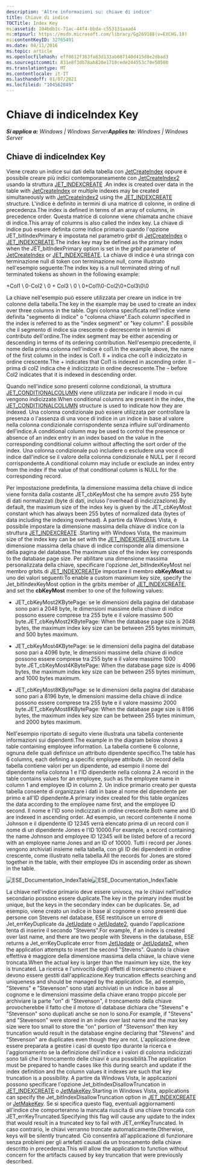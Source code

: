 ```yaml
---
description: 'Altre informazioni su: chiave di indice'
title: Chiave di indice
TOCTitle: Index Key
ms:assetid: 104bdb1c-71ac-44f4-bbda-c553131aaad4
ms:mtpsurl: https://msdn.microsoft.com/library/Gg269188(v=EXCHG.10)
ms:contentKeyID: 32765491
ms.date: 04/11/2016
ms.topic: article
ms.openlocfilehash: eff0812f363fa83d133ab087140d415d8e2dbad3
ms.sourcegitcommit: 831e8f3db78ab820e1710cede244553c70e50500
ms.translationtype: MT
ms.contentlocale: it-IT
ms.lasthandoff: 01/07/2021
ms.locfileid: "104562049"
---
```

# <a name="index-key"></a><span data-ttu-id="30247-103">Chiave di indice</span><span class="sxs-lookup"><span data-stu-id="30247-103">Index Key</span></span>


<span data-ttu-id="30247-104">_**Si applica a:** Windows | Windows Server_</span><span class="sxs-lookup"><span data-stu-id="30247-104">_**Applies to:** Windows | Windows Server_</span></span>

## <a name="index-key"></a><span data-ttu-id="30247-105">Chiave di indice</span><span class="sxs-lookup"><span data-stu-id="30247-105">Index Key</span></span>

<span data-ttu-id="30247-106">Viene creato un indice sui dati della tabella con [JetCreateIndex](./jetcreateindex-function.md) oppure è possibile creare più indici contemporaneamente con [JetCreateIndex2](./jetcreateindex2-function.md) usando la struttura [JET_INDEXCREATE](./jet-indexcreate-structure.md) .</span><span class="sxs-lookup"><span data-stu-id="30247-106">An index is created over data in the table with [JetCreateIndex](./jetcreateindex-function.md) or multiple indexes may be created simultaneously with [JetCreateIndex2](./jetcreateindex2-function.md) using the [JET_INDEXCREATE](./jet-indexcreate-structure.md) structure.</span></span> <span data-ttu-id="30247-107">L'indice è definito in termini di una matrice di colonne, in ordine di precedenza.</span><span class="sxs-lookup"><span data-stu-id="30247-107">The index is defined in terms of an array of columns, in precedence order.</span></span> <span data-ttu-id="30247-108">Questa matrice di colonne viene chiamata anche chiave di indice.</span><span class="sxs-lookup"><span data-stu-id="30247-108">This array of columns is also called the index key.</span></span> <span data-ttu-id="30247-109">La chiave di indice può essere definita come indice primario quando l'opzione JET_bitIndexPrimary è impostata nel parametro *grbit* di [JetCreateIndex](./jetcreateindex-function.md) o [JET_INDEXCREATE](./jet-indexcreate-structure.md).</span><span class="sxs-lookup"><span data-stu-id="30247-109">The index key may be defined as the primary index when the JET_bitIndexPrimary option is set in the *grbit* parameter of [JetCreateIndex](./jetcreateindex-function.md) or [JET_INDEXCREATE](./jet-indexcreate-structure.md).</span></span> <span data-ttu-id="30247-110">La chiave di indice è una stringa con terminazione null di token con terminazione null, come illustrato nell'esempio seguente:</span><span class="sxs-lookup"><span data-stu-id="30247-110">The index key is a null terminated string of null terminated tokens as shown in the following example:</span></span>

<span data-ttu-id="30247-111">\+Col1 \\ 0-Col2 \\ 0 + Col3 \\ 0 \\ 0</span><span class="sxs-lookup"><span data-stu-id="30247-111">\+Col1\\0-Col2\\0+Col3\\0\\0</span></span>

<span data-ttu-id="30247-112">La chiave nell'esempio può essere utilizzata per creare un indice in tre colonne della tabella.</span><span class="sxs-lookup"><span data-stu-id="30247-112">The key in the example may be used to create an index over three columns in the table.</span></span> <span data-ttu-id="30247-113">Ogni colonna specificata nell'indice viene definita "segmento di indice" o "colonna chiave".</span><span class="sxs-lookup"><span data-stu-id="30247-113">Each column specified in the index is referred to as the "index segment" or "key column".</span></span> <span data-ttu-id="30247-114">È possibile che il segmento di indice sia crescente o decrescente in termini di contributo dell'ordine.</span><span class="sxs-lookup"><span data-stu-id="30247-114">The index segment may be either ascending or descending in terms of its ordering contribution.</span></span> <span data-ttu-id="30247-115">Nell'esempio precedente, il nome della prima colonna nell'indice è col1.</span><span class="sxs-lookup"><span data-stu-id="30247-115">In the example above, the name of the first column in the index is Col1.</span></span> <span data-ttu-id="30247-116">Il + indica che col1 è indicizzato in ordine crescente.</span><span class="sxs-lookup"><span data-stu-id="30247-116">The + indicates that Col1 is indexed in ascending order.</span></span> <span data-ttu-id="30247-117">Il – prima di col2 indica che è indicizzato in ordine decrescente.</span><span class="sxs-lookup"><span data-stu-id="30247-117">The – before Col2 indicates that it is indexed in descending order.</span></span>

<span data-ttu-id="30247-118">Quando nell'indice sono presenti colonne condizionali, la struttura [JET_CONDITIONALCOLUMN](./jet-conditionalcolumn-structure.md) viene utilizzata per indicare il modo in cui vengono indicizzate.</span><span class="sxs-lookup"><span data-stu-id="30247-118">When conditional columns are present in the index, the [JET_CONDITIONALCOLUMN](./jet-conditionalcolumn-structure.md) structure is used to indicate how they are indexed.</span></span> <span data-ttu-id="30247-119">Una colonna condizionale può essere utilizzata per controllare la presenza o l'assenza di una voce di indice in un indice in base al valore nella colonna condizionale corrispondente senza influire sull'ordinamento dell'indice.</span><span class="sxs-lookup"><span data-stu-id="30247-119">A conditional column may be used to control the presence or absence of an index entry in an index based on the value in the corresponding conditional column without affecting the sort order of the index.</span></span> <span data-ttu-id="30247-120">Una colonna condizionale può includere o escludere una voce di indice dall'indice se il valore della colonna condizionale è NULL per il record corrispondente.</span><span class="sxs-lookup"><span data-stu-id="30247-120">A conditional column may include or exclude an index entry from the index if the value of that conditional column is NULL for the corresponding record.</span></span>

<span data-ttu-id="30247-121">Per impostazione predefinita, la dimensione massima della chiave di indice viene fornita dalla costante JET_cbKeyMost che ha sempre avuto 255 byte di dati normalizzati (byte di dati, incluso l'overhead di indicizzazione).</span><span class="sxs-lookup"><span data-stu-id="30247-121">By default, the maximum size of the index key is given by the JET_cbKeyMost constant which has always been 255 bytes of normalized data (bytes of data including the indexing overhead).</span></span> <span data-ttu-id="30247-122">A partire da Windows Vista, è possibile impostare la dimensione massima della chiave di indice con la struttura [JET_INDEXCREATE](./jet-indexcreate-structure.md) .</span><span class="sxs-lookup"><span data-stu-id="30247-122">Starting with Windows Vista, the maximum size of the index key can be set with the [JET_INDEXCREATE](./jet-indexcreate-structure.md) structure.</span></span> <span data-ttu-id="30247-123">La dimensione massima della chiave di indice corrisponde alla dimensione della pagina del database.</span><span class="sxs-lookup"><span data-stu-id="30247-123">The maximum size of the index key corresponds to the database page size.</span></span> <span data-ttu-id="30247-124">Per abilitare una dimensione massima personalizzata della chiave, specificare l'opzione Jet_bitIndexKeyMost nel membro grbits di [JET_INDEXCREATE](./jet-indexcreate-structure.md)e impostare il membro **cbKeyMost** su uno dei valori seguenti:</span><span class="sxs-lookup"><span data-stu-id="30247-124">To enable a custom maximum key size, specify the Jet_bitIndexKeyMost option in the grbits member of [JET_INDEXCREATE](./jet-indexcreate-structure.md), and set the **cbKeyMost** member to one of the following values:</span></span>

  - <span data-ttu-id="30247-125">JET_cbKeyMost2KBytePage: se le dimensioni della pagina del database sono pari a 2048 byte, le dimensioni massime della chiave di indice possono essere comprese tra 255 byte e il valore massimo 500 byte.</span><span class="sxs-lookup"><span data-stu-id="30247-125">JET_cbKeyMost2KBytePage: When the database page size is 2048 bytes, the maximum index key size can be between 255 bytes minimum, and 500 bytes maximum.</span></span>

  - <span data-ttu-id="30247-126">JET_cbKeyMost4KBytePage: se le dimensioni della pagina del database sono pari a 4096 byte, le dimensioni massime della chiave di indice possono essere comprese tra 255 byte e il valore massimo 1000 byte.</span><span class="sxs-lookup"><span data-stu-id="30247-126">JET_cbKeyMost4KBytePage: When the database page size is 4096 bytes, the maximum index key size can be between 255 bytes minimum, and 1000 bytes maximum.</span></span>

  - <span data-ttu-id="30247-127">JET_cbKeyMost8KBytePage: se le dimensioni della pagina del database sono pari a 8196 byte, le dimensioni massime della chiave di indice possono essere comprese tra 255 byte e il valore massimo 2000 byte.</span><span class="sxs-lookup"><span data-stu-id="30247-127">JET_cbKeyMost8KBytePage: When the database page size is 8196 bytes, the maximum index key size can be between 255 bytes minimum, and 2000 bytes maximum.</span></span>

<span data-ttu-id="30247-128">Nell'esempio riportato di seguito viene illustrata una tabella contenente informazioni sui dipendenti.</span><span class="sxs-lookup"><span data-stu-id="30247-128">The example in the diagram below shows a table containing employee information.</span></span> <span data-ttu-id="30247-129">La tabella contiene 6 colonne, ognuna delle quali definisce un attributo dipendente specifico.</span><span class="sxs-lookup"><span data-stu-id="30247-129">The table has 6 columns, each defining a specific employee attribute.</span></span> <span data-ttu-id="30247-130">Un record della tabella contiene valori per un dipendente, ad esempio il nome del dipendente nella colonna 1 e l'ID dipendente nella colonna 2.</span><span class="sxs-lookup"><span data-stu-id="30247-130">A record in the table contains values for an employee, such as the employee name in column 1 and employee ID in column 2.</span></span> <span data-ttu-id="30247-131">Un indice primario creato per questa tabella consente di organizzare i dati in base al nome del dipendente per primo e all'ID dipendente.</span><span class="sxs-lookup"><span data-stu-id="30247-131">A primary index created for this table organizes the data according to the employee name first, and the employee ID second.</span></span> <span data-ttu-id="30247-132">Il nome e l'ID sono indicizzati in ordine crescente.</span><span class="sxs-lookup"><span data-stu-id="30247-132">Both name and ID are indexed in ascending order.</span></span> <span data-ttu-id="30247-133">Ad esempio, un record contenente il nome Johnson e il dipendente ID 12345 verrà elencato prima di un record con il nome di un dipendente Jones e l'ID 10000.</span><span class="sxs-lookup"><span data-stu-id="30247-133">For example, a record containing the name Johnson and employee ID 12345 will be listed before of a record with an employee name Jones and an ID of 10000.</span></span> <span data-ttu-id="30247-134">Tutti i record per Jones vengono archiviati insieme nella tabella, con gli ID dei dipendenti in ordine crescente, come illustrato nella tabella.</span><span class="sxs-lookup"><span data-stu-id="30247-134">All the records for Jones are stored together in the table, with their employee IDs in ascending order as shown in the table.</span></span>

<span data-ttu-id="30247-135">![ESE_Documentation_IndexTable](images/Gg269188.ESE_Documentation_IndexTable(EXCHG.10).gif "ESE_Documentation_IndexTable")</span><span class="sxs-lookup"><span data-stu-id="30247-135">![ESE_Documentation_IndexTable](images/Gg269188.ESE_Documentation_IndexTable(EXCHG.10).gif "ESE_Documentation_IndexTable")</span></span>

<span data-ttu-id="30247-136">La chiave nell'indice primario deve essere univoca, ma le chiavi nell'indice secondario possono essere duplicate.</span><span class="sxs-lookup"><span data-stu-id="30247-136">The key in the primary index must be unique, but the keys in the secondary index can be duplicates.</span></span> <span data-ttu-id="30247-137">Se, ad esempio, viene creato un indice in base al cognome e sono presenti due persone con Stevens nel database, ESE restituisce un errore di Jet_errKeyDuplicate da [JetUpdate](./jetupdate-function.md) o [JetUpdate2](./jetupdate2-function.md), quando l'applicazione tenta di inserire il secondo "Stevens".</span><span class="sxs-lookup"><span data-stu-id="30247-137">For example, if an index is created over last name, and there are two people with Stevens in the database, ESE returns a Jet_errKeyDuplicate error from [JetUpdate](./jetupdate-function.md) or [JetUpdate2](./jetupdate2-function.md), when the application attempts to insert the second "Stevens".</span></span> <span data-ttu-id="30247-138">Quando la chiave effettiva è maggiore della dimensione massima della chiave, la chiave viene troncata.</span><span class="sxs-lookup"><span data-stu-id="30247-138">When the actual key is larger than the maximum key size, the key is truncated.</span></span> <span data-ttu-id="30247-139">La ricerca e l'univocità degli effetti di troncamento chiave e devono essere gestiti dall'applicazione.</span><span class="sxs-lookup"><span data-stu-id="30247-139">Key truncation effects searching and uniqueness and should be managed by the application.</span></span> <span data-ttu-id="30247-140">Se, ad esempio, "Stevens" e "Stevenson" sono stati archiviati in un indice in base al cognome e le dimensioni massime della chiave erano troppo piccole per archiviare la parte "on" di "Stevenson", il troncamento della chiave provocherebbe il fatto che il motore di database dichiara che "Stevens" e "Stevenson" sono duplicati anche se non lo sono.</span><span class="sxs-lookup"><span data-stu-id="30247-140">For example, if "Stevens" and "Stevenson" were stored in an index over last name and the max key size were too small to store the "on" portion of "Stevenson" then key truncation would result in the database engine declaring that "Stevens" and "Stevenson" are duplicates even though they are not.</span></span> <span data-ttu-id="30247-141">L'applicazione deve essere preparata a gestire i casi di questo tipo durante la ricerca e l'aggiornamento se la definizione dell'indice e i valori di colonna indicizzati sono tali che il troncamento delle chiavi è una possibilità.</span><span class="sxs-lookup"><span data-stu-id="30247-141">The application must be prepared to handle cases like this during search and update if the index definition and the column values it indexes are such that key truncation is a possibility.</span></span> <span data-ttu-id="30247-142">A partire da Windows Vista, le applicazioni possono specificare l'opzione Jet_bitIndexDisallowTruncation in [JET_INDEXCREATE](./jet-indexcreate-structure.md) o [JetMakeKey](./jetmakekey-function.md).</span><span class="sxs-lookup"><span data-stu-id="30247-142">Starting in Windows Vista, applications can specify the Jet_bitIndexDisallowTruncation option in [JET_INDEXCREATE](./jet-indexcreate-structure.md) or [JetMakeKey](./jetmakekey-function.md).</span></span> <span data-ttu-id="30247-143">Se si specifica questo flag, eventuali aggiornamenti all'indice che comporteranno la mancata riuscita di una chiave troncata con JET_errKeyTruncated.</span><span class="sxs-lookup"><span data-stu-id="30247-143">Specifying this flag will cause any update to the index that would result in a truncated key to fail with JET_errKeyTruncated.</span></span> <span data-ttu-id="30247-144">In caso contrario, le chiavi verranno troncate automaticamente.</span><span class="sxs-lookup"><span data-stu-id="30247-144">Otherwise, keys will be silently truncated.</span></span> <span data-ttu-id="30247-145">Ciò consentirà all'applicazione di funzionare senza problemi per gli artefatti causati da un troncamento della chiave descritto in precedenza.</span><span class="sxs-lookup"><span data-stu-id="30247-145">This will allow the application to function without concern for the artifacts caused by key truncation that were previously described.</span></span>
